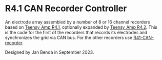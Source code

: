 # R4.1 CAN Recorder Controller

An electrode array assembled by a number of 8 or 16 channel recorders
based on [Teensy_Amp
R4.1](https://github.com/janscience/Teensy_Amp/tree/main/R4.1),
optionally expanded by [Teensy_Amp
R4.2](https://github.com/janscience/Teensy_Amp/tree/main/R4.2).  This
is the code for the first of the recorders that records its electrodes
and synchronizes the grid via CAN bus. For the other recorders use
[R41-CAN-recorder](../R41-CAN-recorder).

Designed by Jan Benda in September 2023.
